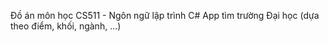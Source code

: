 Đồ án môn học CS511 - Ngôn ngữ lập trình C#
App tìm trường Đại học (dựa theo điểm, khối, ngành, ...)
